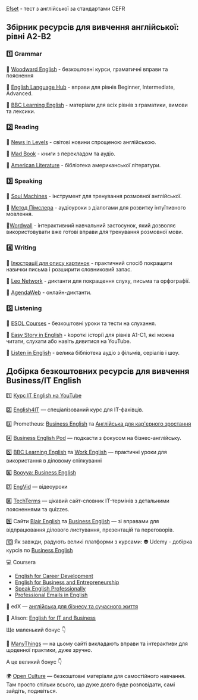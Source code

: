 [Efset](https://www.efset.org/) - тест з англійської за стандартами CEFR

## Збірник ресурсів для вивчення англійської: рівні A2-B2

### 1️⃣ Grammar
🔹 [Woodward English](https://www.woodwardenglish.com/) - безкоштовні курси, граматичні вправи та пояснення

🔹 [English Language Hub](https://www.mezzoguild.com/learn/english/) - вправи для рівнів Beginner, Intermediate, Advanced.

🔹 [BBC Learning English](https://www.bbc.co.uk/learningenglish/) - матеріали для всіх рівнів з граматики, вимови та лексики.

### 2️⃣ Reading
🔹 [News in Levels](https://www.newsinlevels.com/) - світові новини спрощеною англійською.

🔹 [Mad Book](https://madbook.org/books) - книги з перекладом та аудіо.

🔹 [American Literature](https://americanliterature.com/) - бібліотека американської літератури.

### 3️⃣ Speaking
🔹 [Soul Machines](https://www.soulmachines.com/) - інструмент для тренування розмовної англійської.

🔹 [Метод Пімслера](https://24glo.com/ru/on/lessons/en/pimsleur.html) - аудіоуроки з діалогами для розвитку інтуїтивного мовлення. 

🔹[Wordwall](https://wordwall.net/ru-ru/community/alias-cards) - інтерактивний навчальний застосунок, який дозволяє використовувати вже готові вправи для тренування розмовної мови.

### 4️⃣ Writing 
🔹 [Ілюстрації для опису картинок](https://vseosvita.ua/library/iliustratsii-dlia-opysu-10-riznykh-584023.html) - практичний спосіб покращити навички письма і розширити словниковий запас.

🔹 [Leo Network](https://www.learnenglish.de/dictationpage.html) - диктанти для покращення слуху, письма та орфографії.

🔹 [AgendaWeb](https://agendaweb.org/listening/dictations.html) - онлайн-диктанти.

### 5️⃣ Listening
🔹 [ESOL Courses](https://www.esolcourses.com/content/topicsmenu/listening.html) - безкоштовні уроки та тести на слухання.

🔹 [Easy Story in English](https://podcasts.apple.com/ua/podcast/easy-stories-in-english/id1448201565) - kороткі історії для рівнів A1-C1, які можна читати, слухати або навіть дивитися на YouTube. 

🔹 [Listen in English](https://listeninenglish.com/) - велика бібліотека аудіо з фільмів, серіалів і шоу. 

## Добірка безкоштовних ресурсів для вивчення Business/IT English 

1️⃣ [Курс IT English на YouTube](https://www.youtube.com/live/Je17azQJRyk?si=i4KTHI1Obdfq1ZUT)

2️⃣ [English4IT](https://www.english4it.com/?trk=feed-detail_main-feed-card-text) — спеціалізований курс для IT-фахівців.

3️⃣ Prometheus: [Business English](https://prometheus.org.ua/prometheus-free/business-english/) та [Англійська для каp'єрного зростання](https://prometheus.org.ua/prometheus-free/english-for-career-growth/)

4️⃣ [Business English Pod](https://www.businessenglishpod.com/?trk=feed-detail_main-feed-card-text) — подкасти з фокусом на бізнес-англійську.

5️⃣ [BBC Learning English](https://www.bbc.co.uk/learningenglish/english/features/office-english) та [Work English](https://www.bbc.co.uk/learningenglish/english/business-english) — практичні уроки для використання в діловому спілкуванні

6️⃣ [Booyya: Business English](https://booyya.com/en/course/business-english-with-diyaosvita/)

7️⃣ [EngVid](https://www.engvid.com/topic/business-english/) — відеоуроки

8️⃣ [TechTerms](https://techterms.com/?trk=feed-detail_main-feed-card-text) — цікавий сайт-словник IT-термінів з детальними поясненнями та quizzes.

9️⃣ Сайти [Blair English](http://blairenglish.com/?trk=feed-detail_main-feed-card-text) та [Business English](http://businessenglishsite.com/?trk=feed-detail_main-feed-card-text) — зі вправами для відпрацювання ділового листування, презентацій та переговорів.

🔟 Як завжди, радують великі платформи з курсами:
  👽 Udemy - добірка курсів по [Business English](https://www.udemy.com/courses/search/?price=price-free&q=Business+English&sort=highest-rated&src=ukw)

  💻 Coursera 
  
  - [English for Career Development](https://www.coursera.org/learn/careerdevelopment?action=enroll&irclickid=RtHT7zRwqxyKU72TizSwMUpBUkCXrZSu4WSnwU0&irgwc=1&utm_campaign=165976&utm_content=b2c&utm_medium=partners&utm_source=impact)
 - [English for Business and Entrepreneurship](https://www.coursera.org/learn/careerdevelopment?action=enroll&irclickid=RtHT7zRwqxyKU72TizSwMUpBUkCXrZSu4WSnwU0&irgwc=1&utm_campaign=165976&utm_content=b2c&utm_medium=partners&utm_source=impact)
 - [Speak English Professionally](https://www.coursera.org/learn/speak-english-professionally?action=enroll) 
 - [Professional Emails in English](https://www.coursera.org/learn/professional-emails-english)

  🎯 edX — [англійська для бізнесу та сучасного життя](https://www.edx.org/learn/english/universitat-politecnica-de-valencia-upper-intermediate-english-business-and-modern-life?index=product&queryID=7132440b8dc3a3d01f5aa34814d10b7d&position=2&results_level=first-level-results&term=English&objectID=course-c7396192-c639-4cc5-9d37-0722d44a7138&campaign=Upper-Intermediate+English:+Business+and+Modern+Life&source=edX&product_category=course&placement_url=https://www.edx.org/search) 

  🤖 Alison: [English for IT and Business](https://alison.com/courses?query=English%20IT)

Ще маленький бонус 👇 

🎥 [ManyThings](http://manythings.org/?trk=feed-detail_main-feed-card-text) — на цьому сайті викладають вправи та інтерактиви для щоденної практики, дуже зручно. 

А це великий бонус 👇 

🌍 [Open Culture](http://openculture.com/?trk=feed-detail_main-feed-card-text) — безкоштовні матеріали для самостійного навчання. Там просто стільки всього, що дуже довго буде розповідати, самі зайдіть, подивіться. 
